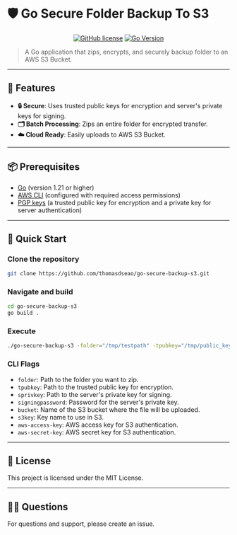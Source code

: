 # 🛡 Go Secure Folder Backup To S3

<p align="center">
  <a href="LICENSE"><img src="https://img.shields.io/badge/license-MIT-blue.svg" alt="GitHub license" /></a>
  <a href="https://golang.org/"><img src="https://img.shields.io/badge/Go-1.17+-00ADD8.svg" alt="Go Version" /></a>
</p>

> A Go application that zips, encrypts, and securely backup folder to an AWS S3 Bucket.

---

## 🌟 Features

- **🔒 Secure**: Uses trusted public keys for encryption and server's private keys for signing.
- **🗂 Batch Processing**: Zips an entire folder for encrypted transfer.
- **☁️ Cloud Ready**: Easily uploads to AWS S3 Bucket.

---

## 📦 Prerequisites

- [Go](https://golang.org/) (version 1.21 or higher)
- [AWS CLI](https://aws.amazon.com/cli/) (configured with required access permissions)
- [PGP keys](https://www.openpgp.org/) (a trusted public key for encryption and a private key for server authentication)

---

## 🚀 Quick Start

### Clone the repository

```bash
git clone https://github.com/thomasdseao/go-secure-backup-s3.git
```

### Navigate and build

```bash
cd go-secure-backup-s3
go build .
```

### Execute

```bash
./go-secure-backup-s3 -folder="/tmp/testpath" -tpubkey="/tmp/public_key.asc" -sprivkey="/tmp/private_key.asc" -bucket="backup-timestamp" -s3key="testbackup" -aws-access-key="XXXXXXXXXXXXXXXXX" -aws-secret-key="XXXXXXXXXXXXXX" -aws-region="eu-north-1" -signingpassword="XXXXXXXXXXXXXXXXXXXXXXXXXXXXXXXXXXXXXXXXXXXXXXXXXXXX"
```

### CLI Flags

- `folder`: Path to the folder you want to zip.
- `tpubkey`: Path to the trusted public key for encryption.
- `sprivkey`: Path to the server's private key for signing.
- `signingpassword`: Password for the server's private key.
- `bucket`: Name of the S3 bucket where the file will be uploaded.
- `s3key`: Key name to use in S3.
- `aws-access-key`: AWS access key for S3 authentication.
- `aws-secret-key`: AWS secret key for S3 authentication.


---

## 📃 License

This project is licensed under the MIT License.

---

## 🙋‍♂️ Questions

For questions and support, please create an issue.